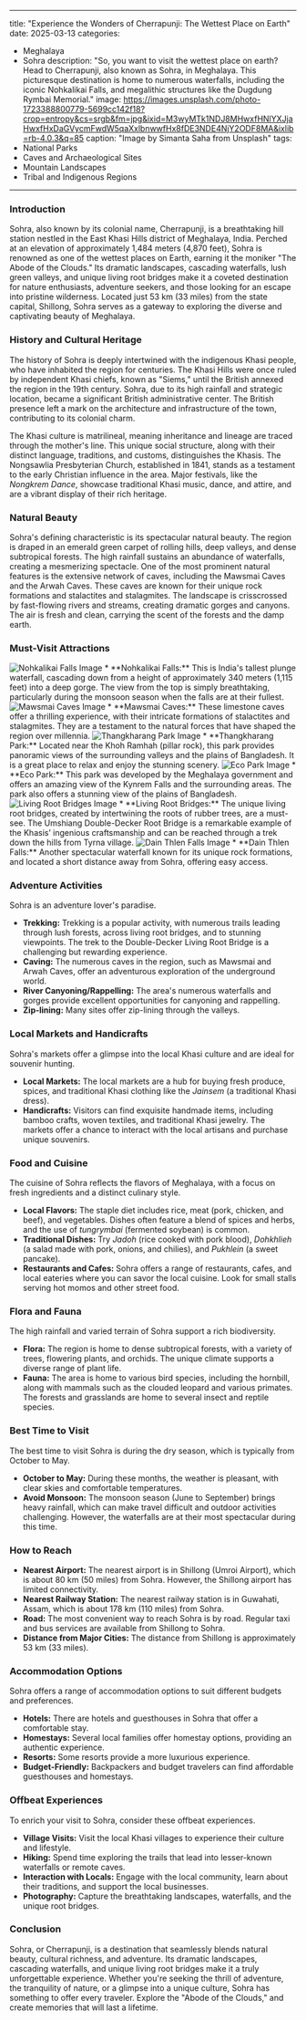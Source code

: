 
---
title: "Experience the Wonders of Cherrapunji: The Wettest Place on Earth"
date: 2025-03-13
categories:
  - Meghalaya
  - Sohra
description: "So, you want to visit the wettest place on earth? Head to Cherrapunji, also known as Sohra, in Meghalaya. This picturesque destination is home to numerous waterfalls, including the iconic Nohkalikai Falls, and megalithic structures like the Dugdung Rymbai Memorial."
image: https://images.unsplash.com/photo-1723388800779-5699cc142f18?crop=entropy&cs=srgb&fm=jpg&ixid=M3wyMTk1NDJ8MHwxfHNlYXJjaHwxfHxDaGVycmFwdW5qaXxlbnwwfHx8fDE3NDE4NjY2ODF8MA&ixlib=rb-4.0.3&q=85
caption: "Image by Simanta Saha from Unsplash"
tags: 
  - National Parks
  - Caves and Archaeological Sites
  - Mountain Landscapes
  - Tribal and Indigenous Regions
---


### **Introduction**

Sohra, also known by its colonial name, Cherrapunji, is a breathtaking hill station nestled in the East Khasi Hills district of Meghalaya, India. Perched at an elevation of approximately 1,484 meters (4,870 feet), Sohra is renowned as one of the wettest places on Earth, earning it the moniker "The Abode of the Clouds." Its dramatic landscapes, cascading waterfalls, lush green valleys, and unique living root bridges make it a coveted destination for nature enthusiasts, adventure seekers, and those looking for an escape into pristine wilderness. Located just 53 km (33 miles) from the state capital, Shillong, Sohra serves as a gateway to exploring the diverse and captivating beauty of Meghalaya.

### **History and Cultural Heritage**

The history of Sohra is deeply intertwined with the indigenous Khasi people, who have inhabited the region for centuries. The Khasi Hills were once ruled by independent Khasi chiefs, known as "Siems," until the British annexed the region in the 19th century. Sohra, due to its high rainfall and strategic location, became a significant British administrative center. The British presence left a mark on the architecture and infrastructure of the town, contributing to its colonial charm.

The Khasi culture is matrilineal, meaning inheritance and lineage are traced through the mother's line. This unique social structure, along with their distinct language, traditions, and customs, distinguishes the Khasis. The Nongsawlia Presbyterian Church, established in 1841, stands as a testament to the early Christian influence in the area.  Major festivals, like the *Nongkrem Dance*, showcase traditional Khasi music, dance, and attire, and are a vibrant display of their rich heritage.

### **Natural Beauty**

Sohra's defining characteristic is its spectacular natural beauty. The region is draped in an emerald green carpet of rolling hills, deep valleys, and dense subtropical forests. The high rainfall sustains an abundance of waterfalls, creating a mesmerizing spectacle. One of the most prominent natural features is the extensive network of caves, including the Mawsmai Caves and the Arwah Caves. These caves are known for their unique rock formations and stalactites and stalagmites. The landscape is crisscrossed by fast-flowing rivers and streams, creating dramatic gorges and canyons. The air is fresh and clean, carrying the scent of the forests and the damp earth.

###  **Must-Visit Attractions**

<img src="placeholder_image_for_Nohkalikai_Falls.jpg" alt="Nohkalikai Falls Image">
*   **Nohkalikai Falls:** This is India's tallest plunge waterfall, cascading down from a height of approximately 340 meters (1,115 feet) into a deep gorge. The view from the top is simply breathtaking, particularly during the monsoon season when the falls are at their fullest.

<img src="placeholder_image_for_Mawsmai_Caves.jpg" alt="Mawsmai Caves Image">
*   **Mawsmai Caves:** These limestone caves offer a thrilling experience, with their intricate formations of stalactites and stalagmites. They are a testament to the natural forces that have shaped the region over millennia.

<img src="placeholder_image_for_Thangkharang_Park.jpg" alt="Thangkharang Park Image">
*   **Thangkharang Park:**  Located near the Khoh Ramhah (pillar rock), this park provides panoramic views of the surrounding valleys and the plains of Bangladesh. It is a great place to relax and enjoy the stunning scenery.

<img src="placeholder_image_for_Eco_Park.jpg" alt="Eco Park Image">
*   **Eco Park:** This park was developed by the Meghalaya government and offers an amazing view of the Kynrem Falls and the surrounding areas. The park also offers a stunning view of the plains of Bangladesh.

<img src="placeholder_image_for_Living_Root_Bridges.jpg" alt="Living Root Bridges Image">
*   **Living Root Bridges:** The unique living root bridges, created by intertwining the roots of rubber trees, are a must-see. The Umshiang Double-Decker Root Bridge is a remarkable example of the Khasis’ ingenious craftsmanship and can be reached through a trek down the hills from Tyrna village.

<img src="placeholder_image_for_Dain_Thlen_Falls.jpg" alt="Dain Thlen Falls Image">
*   **Dain Thlen Falls:** Another spectacular waterfall known for its unique rock formations, and located a short distance away from Sohra, offering easy access.

### **Adventure Activities**

Sohra is an adventure lover's paradise.

*   **Trekking:** Trekking is a popular activity, with numerous trails leading through lush forests, across living root bridges, and to stunning viewpoints. The trek to the Double-Decker Living Root Bridge is a challenging but rewarding experience.
*   **Caving:** The numerous caves in the region, such as Mawsmai and Arwah Caves, offer an adventurous exploration of the underground world.
*   **River Canyoning/Rappelling:** The area's numerous waterfalls and gorges provide excellent opportunities for canyoning and rappelling.
*   **Zip-lining:** Many sites offer zip-lining through the valleys.

### **Local Markets and Handicrafts**

Sohra's markets offer a glimpse into the local Khasi culture and are ideal for souvenir hunting.

*   **Local Markets:** The local markets are a hub for buying fresh produce, spices, and traditional Khasi clothing like the *Jainsem* (a traditional Khasi dress).
*   **Handicrafts:** Visitors can find exquisite handmade items, including bamboo crafts, woven textiles, and traditional Khasi jewelry. The markets offer a chance to interact with the local artisans and purchase unique souvenirs.

### **Food and Cuisine**

The cuisine of Sohra reflects the flavors of Meghalaya, with a focus on fresh ingredients and a distinct culinary style.

*   **Local Flavors:** The staple diet includes rice, meat (pork, chicken, and beef), and vegetables.  Dishes often feature a blend of spices and herbs, and the use of *tungrymbai* (fermented soybean) is common.
*   **Traditional Dishes:** Try *Jadoh* (rice cooked with pork blood), *Dohkhlieh* (a salad made with pork, onions, and chilies), and *Pukhlein* (a sweet pancake).
*   **Restaurants and Cafes:** Sohra offers a range of restaurants, cafes, and local eateries where you can savor the local cuisine. Look for small stalls serving hot momos and other street food.

### **Flora and Fauna**

The high rainfall and varied terrain of Sohra support a rich biodiversity.

*   **Flora:** The region is home to dense subtropical forests, with a variety of trees, flowering plants, and orchids. The unique climate supports a diverse range of plant life.
*   **Fauna:** The area is home to various bird species, including the hornbill, along with mammals such as the clouded leopard and various primates. The forests and grasslands are home to several insect and reptile species.

### **Best Time to Visit**

The best time to visit Sohra is during the dry season, which is typically from October to May.

*   **October to May:** During these months, the weather is pleasant, with clear skies and comfortable temperatures.
*   **Avoid Monsoon:** The monsoon season (June to September) brings heavy rainfall, which can make travel difficult and outdoor activities challenging. However, the waterfalls are at their most spectacular during this time.

### **How to Reach**

*   **Nearest Airport:** The nearest airport is in Shillong (Umroi Airport), which is about 80 km (50 miles) from Sohra. However, the Shillong airport has limited connectivity.
*   **Nearest Railway Station:** The nearest railway station is in Guwahati, Assam, which is about 178 km (110 miles) from Sohra.
*   **Road:** The most convenient way to reach Sohra is by road. Regular taxi and bus services are available from Shillong to Sohra.
*   **Distance from Major Cities:** The distance from Shillong is approximately 53 km (33 miles).

### **Accommodation Options**

Sohra offers a range of accommodation options to suit different budgets and preferences.

*   **Hotels:** There are hotels and guesthouses in Sohra that offer a comfortable stay.
*   **Homestays:** Several local families offer homestay options, providing an authentic experience.
*   **Resorts:** Some resorts provide a more luxurious experience.
*   **Budget-Friendly:** Backpackers and budget travelers can find affordable guesthouses and homestays.

### **Offbeat Experiences**

To enrich your visit to Sohra, consider these offbeat experiences.

*   **Village Visits:** Visit the local Khasi villages to experience their culture and lifestyle.
*   **Hiking:** Spend time exploring the trails that lead into lesser-known waterfalls or remote caves.
*   **Interaction with Locals:** Engage with the local community, learn about their traditions, and support the local businesses.
*   **Photography:** Capture the breathtaking landscapes, waterfalls, and the unique root bridges.

### **Conclusion**

Sohra, or Cherrapunji, is a destination that seamlessly blends natural beauty, cultural richness, and adventure. Its dramatic landscapes, cascading waterfalls, and unique living root bridges make it a truly unforgettable experience. Whether you're seeking the thrill of adventure, the tranquility of nature, or a glimpse into a unique culture, Sohra has something to offer every traveler. Explore the "Abode of the Clouds," and create memories that will last a lifetime.


